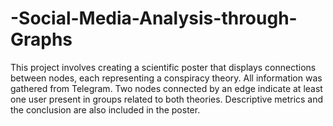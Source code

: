 # -Social-Media-Analysis-through-Graphs
This project involves creating a scientific poster that displays connections between nodes, each representing a conspiracy theory. All information was gathered from Telegram. Two nodes connected by an edge indicate at least one user present in groups related to both theories. Descriptive metrics and the conclusion are also included in the poster.

